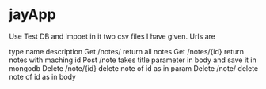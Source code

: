 jayApp
======
Use Test DB and impoet in it two csv files I have given.
Urls are

type    name                    description
Get     /notes/                 return all notes
Get     /notes/{id}             return notes with maching id
Post    /note                     takes title parameter in body and save it in mongodb
Delete  /note/{id}              delete note of id as in param
Delete  /note/                  delete note of id as in body
